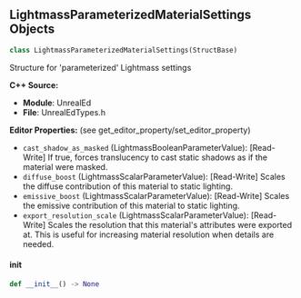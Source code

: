 ## LightmassParameterizedMaterialSettings Objects

```python
class LightmassParameterizedMaterialSettings(StructBase)
```

Structure for 'parameterized' Lightmass settings

**C++ Source:**

- **Module**: UnrealEd
- **File**: UnrealEdTypes.h

**Editor Properties:** (see get_editor_property/set_editor_property)

- ``cast_shadow_as_masked`` (LightmassBooleanParameterValue):  [Read-Write] If true, forces translucency to cast static shadows as if the material were masked.
- ``diffuse_boost`` (LightmassScalarParameterValue):  [Read-Write] Scales the diffuse contribution of this material to static lighting.
- ``emissive_boost`` (LightmassScalarParameterValue):  [Read-Write] Scales the emissive contribution of this material to static lighting.
- ``export_resolution_scale`` (LightmassScalarParameterValue):  [Read-Write] Scales the resolution that this material's attributes were exported at.
  This is useful for increasing material resolution when details are needed.

<a id="unreal.LightmassParameterizedMaterialSettings.__init__"></a>

#### __init__

```python
def __init__() -> None
```

<a id="unreal.MaterialEditorPostProcessOverrides"></a>